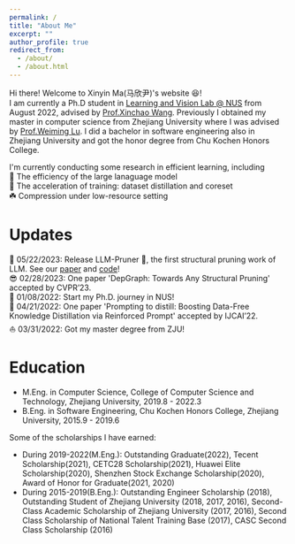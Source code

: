 ```yaml
---
permalink: /
title: "About Me"
excerpt: ""
author_profile: true
redirect_from: 
  - /about/
  - /about.html
---
```


Hi there! Welcome to Xinyin Ma(马欣尹)'s website :laughing:!  
I am currently a Ph.D student in [Learning and Vision Lab @ NUS](http://www.lv-nus.org/) from August 2022, advised by [Prof.Xinchao Wang](https://sites.google.com/site/sitexinchaowang/). Previously I obtained my master in computer science from Zhejiang University where I was advised by [Prof.Weiming Lu](https://scholar.google.co.id/citations?hl=no&user=H42slBQAAAAJ). I did a bachelor in software engineering also in Zhejiang University and got the honor degree from Chu Kochen Honors College. 

I'm currently conducting some research in efficient learning, including    
:evergreen_tree: The efficiency of the large lanaguage model  
:seedling: The acceleration of training: dataset distillation and coreset  
:shamrock: Compression under low-resource setting  

Updates
=====
:star2: 05/22/2023: Release LLM-Pruner :ram:, the first structural pruning work of LLM. See our [paper](https://arxiv.org/abs/2305.11627) and [code](https://github.com/horseee/LLM-Pruner)!  
:sunglasses: 02/28/2023: One paper 'DepGraph: Towards Any Structural Pruning' accepted by CVPR’23.  
:flight_departure: 01/08/2022: Start my Ph.D. journey in NUS!  
:thinking: 04/21/2022: One paper 'Prompting to distill: Boosting Data-Free Knowledge Distillation via Reinforced Prompt' accepted by IJCAI’22.  
:boat: 03/31/2022: Got my master degree from ZJU! 


Education
=====
* M.Eng. in Computer Science, College of Computer Science and Technology, Zhejiang University, 2019.8 - 2022.3
* B.Eng. in Software Engineering, Chu Kochen Honors College, Zhejiang University, 2015.9 - 2019.6

Some of the scholarships I have earned:
* During 2019-2022(M.Eng.): Outstanding Graduate(2022), Tecent Scholarship(2021), CETC28 Scholarship(2021), Huawei Elite Scholarship(2020), Shenzhen Stock Exchange Scholarship(2020), Award of Honor for Graduate(2021, 2020)
* During 2015-2019(B.Eng.): Outstanding Engineer Scholarship (2018), Outstanding Student of Zhejiang University (2018, 2017, 2016), Second-Class Academic Scholarship of Zhejiang University (2017, 2016), Second Class Scholarship of National Talent Training Base (2017), CASC Second Class Scholarship (2016)

